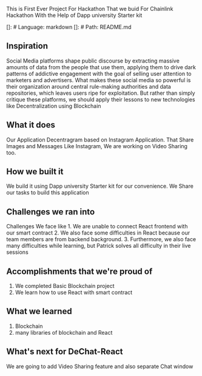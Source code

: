 This is First Ever Project For Hackathon That we buid For Chainlink Hackathon
With the Help of Dapp university Starter kit

[]: # Language: markdown
[]: # Path: README.md


## Inspiration
Social Media platforms shape public discourse by extracting massive amounts of data from the people that use them, applying them to drive dark patterns of addictive engagement with the goal of selling user attention to marketers and advertisers. What makes these social media so powerful is their organization around central rule-making authorities and data repositories, which leaves users ripe for exploitation. But rather than simply critique these platforms, we should apply their lessons to new technologies like Decentralization using Blockchain

## What it does
Our Application Decentragram based on Instagram Application. That Share Images and Messages Like Instagram, We are working on Video Sharing too.

## How we built it
We build it using Dapp university Starter kit for our convenience. We Share our tasks to build this application

## Challenges we ran into
Challenges We face like 1. We are unable to connect React frontend with our smart contract 2. We also face some difficulties in React because our team members are from backend background. 3. Furthermore, we also face many difficulties while learning, but Patrick solves all difficulty in their live sessions

## Accomplishments that we're proud of
1. We completed Basic Blockchain project
2. We learn how to use React with smart contract

## What we learned
1. Blockchain
2. many libraries of blockchain and React

## What's next for DeChat-React
We are going to add Video Sharing feature and also separate Chat window
